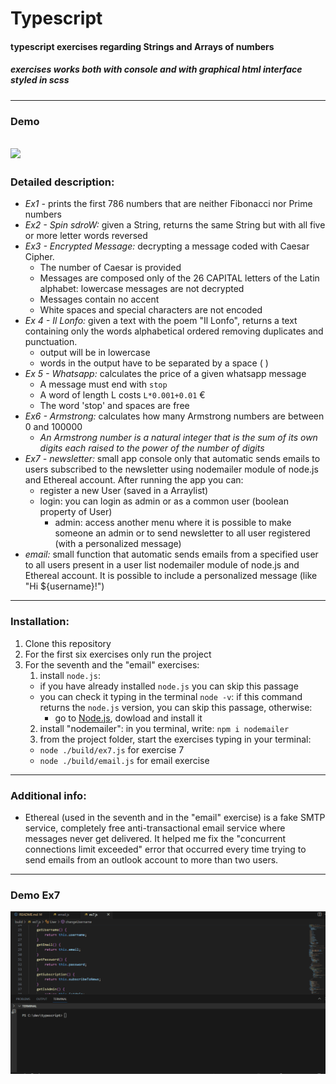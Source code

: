 # **Typescript**
#### typescript exercises regarding Strings and Arrays of numbers
##### exercises works both with console and with graphical html interface styled in scss
---
### **Demo**
![](https://github.com/alessandraCo/typescript/blob/main/typescript.gif)
---
### **Detailed description:**
* *Ex1 -* prints the first 786 numbers that are neither Fibonacci nor Prime numbers
* *Ex2 - Spin sdroW:* given a String, returns the same String but with all five or more letter words reversed
* *Ex3 - Encrypted Message:* decrypting a message coded with Caesar Cipher. 
    * The number of Caesar is provided
    * Messages are composed only of the 26 CAPITAL letters of the Latin alphabet: lowercase messages are not decrypted
    * Messages contain no accent
    * White spaces and special characters are not encoded
* *Ex 4 - Il Lonfo:* given a text with the poem "Il Lonfo", returns a text containing only the words alphabetical ordered removing duplicates and punctuation.
   * output will be in lowercase
   * words in the output have to be separated by a space ( )
* *Ex 5 - Whatsapp:* calculates the price of a given whatsapp message
   * A message must end with `stop`
   * A word of length L costs `L*0.001+0.01` €
   * The word 'stop' and spaces are free 
* *Ex6 - Armstrong:* calculates how many Armstrong numbers are between 0 and 100000 
   * *An Armstrong number is a natural integer that is the sum of its own digits each raised to the power of the number of digits*
* *Ex7 - newsletter:* small app console only that automatic sends emails to users subscribed to the newsletter using nodemailer module of node.js and Ethereal account. After running the app you can:
   * register a new User (saved in a Arraylist)
   * login: you can login as admin or as a common user (boolean property of User)
     * admin: access another menu where it is possible to make someone an admin or to send newsletter to all user registered (with a personalized message)
* *email:* small function that automatic sends emails from a specified user to all users present in a user list nodemailer module of node.js and Ethereal account. It is possible to include a personalized message (like "Hi ${username}!")
---
### **Installation:**
1. Clone this repository
2. For the first six exercises only run the project
3. For the seventh and the "email" exercises:
   1. install `node.js`:
   *  if you have already installed `node.js` you can skip this passage
   * you can check it typing in the terminal `node -v`: if this command returns the `node.js` version, you can skip this passage, otherwise:
      * go to [Node.js](https://nodejs.org), dowload and install it
   2. install "nodemailer": in you terminal, write: `npm i nodemailer` 
   3. from the project folder, start the exercises typing in your terminal:
   * `node ./build/ex7.js` for exercise 7
   * `node ./build/email.js` for email exercise
---
### **Additional info:**
- Ethereal (used in the seventh and in the "email" exercise) is a fake SMTP service, completely free anti-transactional email service where messages never get delivered. It helped me fix the "concurrent connections limit exceeded" error that occurred every time trying to send emails from an outlook account to more than two users.
---
### **Demo** Ex7
![](https://github.com/alessandraCo/typescript/blob/main/ex7.gif)
